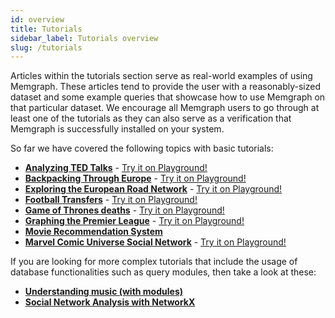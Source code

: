 ```yaml
---
id: overview
title: Tutorials
sidebar_label: Tutorials overview
slug: /tutorials
---
```


Articles within the tutorials section serve as real-world examples of using
Memgraph. These articles tend to provide the user with a reasonably-sized
dataset and some example queries that showcase how to use Memgraph on that
particular dataset. We encourage all Memgraph users to go through at least
one of the tutorials as they can also serve as a verification that Memgraph
is successfully installed on your system.

So far we have covered the following topics with basic tutorials:

  * **[Analyzing TED Talks](analyzing-ted-talks.md)** - [Try it on Playground!](https://playground.memgraph.com/TEDTalk)
  * **[Backpacking Through Europe](backpacking-through-europe.md)** - [Try it on Playground!](https://playground.memgraph.com/Backpacking)
  * **[Exploring the European Road Network](exploring-the-european-road-network.md)** - [Try it on Playground!](https://playground.memgraph.com/Europe)
  * **[Football Transfers](football-transfers.md)** - [Try it on Playground!](https://playground.memgraph.com/FootballTransfers)
  * **[Game of Thrones deaths](got-deaths.md)** - [Try it on Playground!](https://playground.memgraph.com/GoT)
  * **[Graphing the Premier League](graphing-the-premier-league.md)** - [Try it on Playground!](https://playground.memgraph.com/Football)
  * **[Movie Recommendation System](movie-recommendation.md)**
  * **[Marvel Comic Universe Social Network](marvel-universe.md)** - [Try it on Playground!](https://playground.memgraph.com/MCU)


If you are looking for more complex tutorials that include the usage of database
functionalities such as query modules, then take a look at these:

  * **[Understanding music (with modules)](understanding-music-with-modules.md)**
  * **[Social Network Analysis with NetworkX](social-network-analysis.md)**